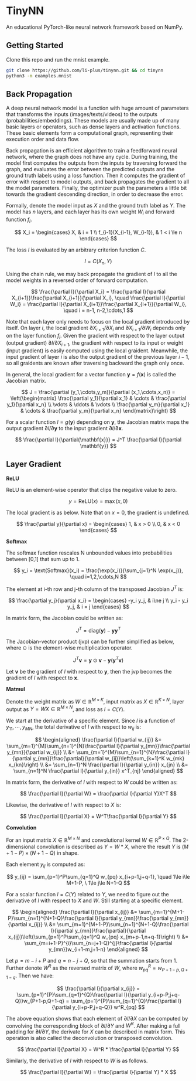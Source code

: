 # TinyNN

An educational PyTorch-like neural network framework based on NumPy.

## Getting Started

Clone this repo and run the mnist example.

```sh
git clone https://github.com/li-plus/tinynn.git && cd tinynn
python3 -m examples.mnist
```

## Back Propagation

A deep neural network model is a function with huge amount of parameters that transforms the inputs (images/texts/videos) to the outputs (probabilities/embeddings). These models are usually made up of many basic layers or operators, such as dense layers and activation functions. These basic elements form a computational graph, representing their execution order and data flow.

Back propagation is an efficient algorithm to train a feedforward neural network, where the graph does not have any cycle. During training, the model first computes the outputs from the inputs by traversing forward the graph, and evaluates the error between the predicted outputs and the ground truth labels using a loss function. Then it computes the gradient of error with respect to model outputs, and back propagates the gradient to all the model parameters. Finally, the optimizer push the parameters a little bit towards the gradient descending direction, in order to decrease the error.

Formally, denote the model input as $X$ and the ground truth label as $Y$. The model has $n$ layers, and each layer has its own weight $W_i$ and forward function $f_i$.

$$
X_i = \begin{cases}
X, & i = 1 \\
f_{i-1}(X_{i-1}, W_{i-1}), & 1 < i \le n
\end{cases}
$$

The loss $l$ is evaluated by an arbitrary criterion function $C$.

$$
l = C(X_n, Y)
$$

Using the chain rule, we may back propagate the gradient of $l$ to all the model weights in a reversed order of forward computation.

$$
\frac{\partial l}{\partial X_i} = \frac{\partial l}{\partial X_{i+1}}\frac{\partial X_{i+1}}{\partial X_i}, \quad
\frac{\partial l}{\partial W_i} = \frac{\partial l}{\partial X_{i+1}}\frac{\partial X_{i+1}}{\partial W_i}, \quad
i = n-1, n-2,\cdots,1
$$

Note that each layer only needs to focus on the local gradient introduced by itself. On layer $i$, the local gradient $\partial X_{i+1}/\partial X_{i}$ and $\partial X_{i+1}/\partial W_{i}$ depends only on the layer function $f_i$. Given the gradient with respect to the layer output (output gradient) $\partial l/\partial X_{i+1}$, the gradient with respect to its input or weight (input gradient) is easily computed using the local graident. Meanwhile, the input gradient of layer $i$ is also the output gradient of the previous layer $i-1$, so all graidents are known after traversing backward the graph only once.

In general, the local gradient for a vector function $\mathbf{y} = f(\mathbf{x})$ is called the Jacobian matrix.

$$
J = \frac{\partial (y_1,\cdots,y_m)}{\partial (x_1,\cdots,x_n)}
= \left(\begin{matrix}
\frac{\partial y_1}{\partial x_1} & \cdots & \frac{\partial y_1}{\partial x_n} \\
\vdots & \ddots &  \vdots \\
\frac{\partial y_m}{\partial x_1} & \cdots & \frac{\partial y_m}{\partial x_n}
\end{matrix}\right)
$$

For a scalar function $l=g(\mathbf{y})$ depending on $\mathbf{y}$, the Jacobian matrix maps the output gradient $\partial l/\partial \mathbf{y}$ to the input gradient $\partial l/\partial \mathbf{x}$.

$$
\frac{\partial l}{\partial{\mathbf{x}}} = J^T \frac{\partial l}{\partial \mathbf{y}}
$$

## Layer Gradient

**ReLU**

ReLU is an element-wise operator that clips the negative value to zero.

$$
y = \text{ReLU}(x) = \max(x, 0)
$$

The local gradient is as below. Note that on $x=0$, the gradient is undefined.

$$
\frac{\partial y}{\partial x} = \begin{cases}
1, & x > 0 \\
0, & x < 0
\end{cases}
$$

**Softmax**

The softmax function rescales N unbounded values into probabilities between \[0,1\] that sum up to 1.

$$
y_i = \text{Softmax}(x_i) = \frac{\exp(x_i)}{\sum_{j=1}^N \exp(x_j)}, \quad i=1,2,\cdots,N
$$

The element at i-th row and j-th column of the transposed Jacobian $J^T$ is:

$$
\frac{\partial y_j}{\partial x_i} = \begin{cases}
-y_i y_j, & i\ne j \\
y_i - y_i y_j, & i = j
\end{cases}
$$

In matrix form, the Jacobian could be written as:

$$
J^T = \text{diag}(\mathbf{y}) - \mathbf{y}\mathbf{y}^T
$$

The Jacobian-vector product (jvp) can be further simplified as below, where $\odot$ is the element-wise multiplication operator.

$$
J^T \mathbf{v} = \mathbf{y} \odot \mathbf{v} - \mathbf{y}(\mathbf{y}^T\mathbf{v})
$$

Let $\mathbf{v}$ be the gradient of $l$ with respect to $\mathbf{y}$, then the jvp becomes the gradient of $l$ with respect to $\mathbf{x}$.

**Matmul**

Denote the weight matrix as $W \in \mathbb{R}^{M\times K}$, input matrix as $X \in \mathbb{R}^{K\times N}$, layer output as $Y=WX \in \mathbb{R}^{M\times N}$, and loss as $l = C(Y)$.

We start at the derivative of a specific element. Since $l$ is a function of $y_{11},\cdots,y_{MN}$, the total derivative of $l$ with respect to $w_{ij}$ is:

$$
\begin{aligned}
\frac{\partial l}{\partial w_{ij}} &= \sum_{m=1}^{M}\sum_{n=1}^{N}\frac{\partial l}{\partial y_{mn}}\frac{\partial y_{mn}}{\partial w_{ij}} \\
&= \sum_{m=1}^{M}\sum_{n=1}^{N}\frac{\partial l}{\partial y_{mn}}\frac{\partial}{\partial w_{ij}}\left(\sum_{k=1}^K w_{mk} x_{kn}\right) \\
&= \sum_{n=1}^N \frac{\partial l}{\partial y_{in}} x_{jn} \\
&= \sum_{n=1}^N \frac{\partial l}{\partial y_{in}} x^T_{nj}
\end{aligned}
$$

In matrix form, the derivative of $l$ with respect to $W$ could be written as:

$$
\frac{\partial l}{\partial W} = \frac{\partial l}{\partial Y}X^T
$$

Likewise, the derivative of $l$ with respect to $X$ is:

$$
\frac{\partial l}{\partial X} = W^T\frac{\partial l}{\partial Y}
$$

**Convolution**

For an input matrix $X\in\mathbb{R}^{M\times N}$ and convolutional kernel $W\in\mathbb{R}^{P\times Q}$. The 2-dimensional convolution is described as $Y=W*X$, where the result $Y$ is $(M+1-P)\times(N+1-Q)$ in shape. 

Each element $y_{ij}$ is computed as:

$$
y_{ij} = \sum_{p=1}^P\sum_{q=1}^Q w_{pq} x_{i+p-1,j+q-1}, \quad 1\le i\le M+1-P, \ 1\le j\le N+1-Q
$$

For a scalar function $l=C(Y)$ related to $Y$, we need to figure out the derivative of $l$ with respect to $X$ and $W$. Still starting at a specific element.

$$
\begin{aligned}
\frac{\partial l}{\partial x_{ij}} &= \sum_{m=1}^{M+1-P}\sum_{n=1}^{N+1-Q}\frac{\partial l}{\partial y_{mn}}\frac{\partial y_{mn}}{\partial x_{ij}} \\
&= \sum_{m=1}^{M+1-P}\sum_{n=1}^{N+1-Q}\frac{\partial l}{\partial y_{mn}}\frac{\partial}{\partial x_{ij}}\left(\sum_{p=1}^P\sum_{q=1}^Q w_{pq} x_{m+p-1,n+q-1}\right) \\
&= \sum_{m=i+1-P}^{i}\sum_{n=j+1-Q}^{j}\frac{\partial l}{\partial y_{mn}}w_{i+1-m,j+1-n}
\end{aligned}
$$

Let $p=m-i+P$ and $q=n-j+Q$, so that the summation starts from 1. Further denote $W^R$ as the reversed matrix of $W$, where $w^R_{pq} = w_{P+1-p,Q+1-q}$. Then we have:

$$
\frac{\partial l}{\partial x_{ij}}
= \sum_{p=1}^{P}\sum_{q=1}^{Q}\frac{\partial l}{\partial y_{i+p-P,j+q-Q}}w_{P+1-p,Q+1-q}
= \sum_{p=1}^{P}\sum_{q=1}^{Q}\frac{\partial l}{\partial y_{i+p-P,j+q-Q}} w^R_{pq}
$$

The above equation shows that each element of $\partial l/\partial X$ can be computed by convolving the corresponding block of $\partial l/\partial Y$ and $W^R$. After making a full padding for $\partial l/\partial Y$, the derivate for $X$ can be described in matrix form. This operation is also called the deconvolution or transposed convolution.

$$
\frac{\partial l}{\partial X} = W^R * \frac{\partial l}{\partial Y}
$$

Similarly, the derivative of $l$ with respect to $W$ is as follows.

$$
\frac{\partial l}{\partial W} = \frac{\partial l}{\partial Y} * X
$$
